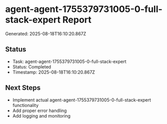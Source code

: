 # agent-agent-1755379731005-0-full-stack-expert Report

Generated: 2025-08-18T16:10:20.867Z

## Status
- Task: agent-agent-1755379731005-0-full-stack-expert
- Status: Completed
- Timestamp: 2025-08-18T16:10:20.867Z

## Next Steps
- Implement actual agent-agent-1755379731005-0-full-stack-expert functionality
- Add proper error handling
- Add logging and monitoring

